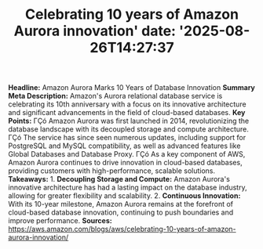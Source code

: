 ﻿---
title: "Celebrating 10 years of Amazon Aurora innovation'
date: '2025-08-26T14:27:37"
category: "Markets"
summary: ""
slug: "celebrating 10 years of amazon aurora innovation"
source_urls:
  - "https://aws.amazon.com/blogs/aws/celebrating-10-years-of-amazon-aurora-innovation/"
seo:
  title: "Celebrating 10 years of Amazon Aurora innovation | Hash n Hedge'
  description: '"
  keywords: ["news", "markets", "brief"]
---
**Headline:** Amazon Aurora Marks 10 Years of Database Innovation  **Summary Meta Description:** Amazon's Aurora relational database service is celebrating its 10th anniversary with a focus on its innovative architecture and significant advancements in the field of cloud-based databases.  **Key Points:**  ΓÇó Amazon Aurora was first launched in 2014, revolutionizing the database landscape with its decoupled storage and compute architecture. ΓÇó The service has since seen numerous updates, including support for PostgreSQL and MySQL compatibility, as well as advanced features like Global Databases and Database Proxy. ΓÇó As a key component of AWS, Amazon Aurora continues to drive innovation in cloud-based databases, providing customers with high-performance, scalable solutions.  **Takeaways:**  1. **Decoupling Storage and Compute:** Amazon Aurora's innovative architecture has had a lasting impact on the database industry, allowing for greater flexibility and scalability. 2. **Continuous Innovation:** With its 10-year milestone, Amazon Aurora remains at the forefront of cloud-based database innovation, continuing to push boundaries and improve performance.  **Sources:**  https://aws.amazon.com/blogs/aws/celebrating-10-years-of-amazon-aurora-innovation/ 
